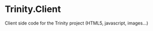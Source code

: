 Trinity.Client
==============

Client side code for the Trinity project (HTML5, javascript, images...)
